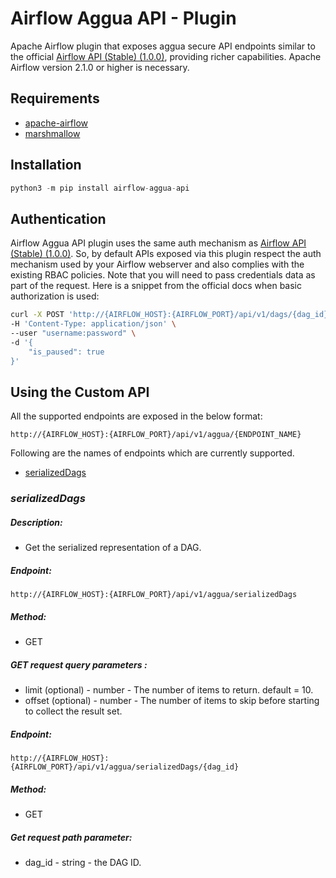 # Airflow Aggua API - Plugin

Apache Airflow plugin that exposes aggua secure API endpoints similar to the official [Airflow API (Stable) (1.0.0)](https://airflow.apache.org/docs/apache-airflow/stable/stable-rest-api-ref.html), providing richer capabilities. Apache Airflow version 2.1.0 or higher is necessary.

## Requirements

- [apache-airflow](https://github.com/apache/airflow)
- [marshmallow](https://github.com/marshmallow-code/marshmallow)


## Installation

```python
python3 -m pip install airflow-aggua-api
```

## Authentication

Airflow Aggua API plugin uses the same auth mechanism as [Airflow API (Stable) (1.0.0)](https://airflow.apache.org/docs/apache-airflow/stable/stable-rest-api-ref.html#section/Trying-the-API). So, by default APIs exposed via this plugin respect the auth mechanism used by your Airflow webserver and also complies with the existing RBAC policies. Note that you will need to pass credentials data as part of the request. Here is a snippet from the official docs when basic authorization is used:

```bash
curl -X POST 'http://{AIRFLOW_HOST}:{AIRFLOW_PORT}/api/v1/dags/{dag_id}?update_mask=is_paused' \
-H 'Content-Type: application/json' \
--user "username:password" \
-d '{
    "is_paused": true
}'
```

## Using the Custom API

All the supported endpoints are exposed in the below format:

```text
http://{AIRFLOW_HOST}:{AIRFLOW_PORT}/api/v1/aggua/{ENDPOINT_NAME}
```

Following are the names of endpoints which are currently supported.

- [serializedDags](#serialized_dags)


### **_<span id="serialized_dags">serializedDags</span>_**

##### Description:

- Get the serialized representation of a DAG.

##### Endpoint:

```text
http://{AIRFLOW_HOST}:{AIRFLOW_PORT}/api/v1/aggua/serializedDags
```

##### Method:

- GET

##### GET request query parameters :

- limit (optional) - number - The number of items to return. default = 10.
- offset (optional) - number - The number of items to skip before starting to collect the result set.


##### Endpoint:

```text
http://{AIRFLOW_HOST}:{AIRFLOW_PORT}/api/v1/aggua/serializedDags/{dag_id}
```

##### Method:

- GET

##### Get request path parameter:

- dag_id - string - the DAG ID.

